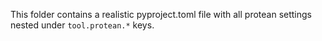 This folder contains a realistic pyproject.toml file with all protean settings
nested under `tool.protean.*` keys.
